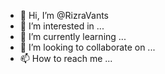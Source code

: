 - 👋 Hi, I’m @RizraVants
- 👀 I’m interested in ...
- 🌱 I’m currently learning ...
- 💞️ I’m looking to collaborate on ...
- 📫 How to reach me ...

<!---

- Kodomo Teman Baikku
- VinaBot Bot Sejatiku :>
